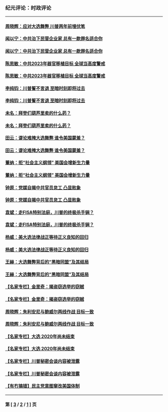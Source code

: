 ### 纪元评论：时政评论
---
#### [周晓辉：应对大选舞弊 川普两年前埋伏笔](../../pages/nsc1025/n12575217.md) 
#### [闻以宁：中共治下民营企业家 总有一款罪名适合你](../../pages/nsc1025/n12574983.md) 
#### [闻以宁：中共治下民营企业家 总有一款罪名适合你](../../pages/nsc1025/n12574983.md) 
#### [陈思敏：中共2023年器官移植目标 全球当高度警戒](../../pages/nsc1025/n12574428.md) 
#### [陈思敏：中共2023年器官移植目标 全球当高度警戒](../../pages/nsc1025/n12574428.md) 
#### [李纯钧：川普誓不言退 至暗时刻即将过去](../../pages/nsc1025/n12573974.md) 
#### [李纯钧：川普誓不言退 至暗时刻即将过去](../../pages/nsc1025/n12573974.md) 
#### [未名：拜登们葫芦里卖的什么药？](../../pages/nsc1025/n12574182.md) 
#### [未名：拜登们葫芦里卖的什么药？](../../pages/nsc1025/n12574182.md) 
#### [田云：谬论难掩大选舞弊 谁令美国蒙羞？](../../pages/nsc1025/n12573400.md) 
#### [田云：谬论难掩大选舞弊 谁令美国蒙羞？](../../pages/nsc1025/n12573400.md) 
#### [董纳：拒“社会主义纲领” 美国会增新生力量](../../pages/nsc1025/n12573444.md) 
#### [董纳：拒“社会主义纲领” 美国会增新生力量](../../pages/nsc1025/n12573444.md) 
#### [钟原：党媒自揭中共官员怠工 凸显败象](../../pages/nsc1025/n12573294.md) 
#### [钟原：党媒自揭中共官员怠工 凸显败象](../../pages/nsc1025/n12573294.md) 
#### [袁斌：走FISA特别法庭，川普的终极杀手锏？](../../pages/nsc1025/n12573336.md) 
#### [袁斌：走FISA特别法庭，川普的终极杀手锏？](../../pages/nsc1025/n12573336.md) 
#### [杨威：美大选法律战正等待正义良知的回归](../../pages/nsc1025/n12572685.md) 
#### [杨威：美大选法律战正等待正义良知的回归](../../pages/nsc1025/n12572685.md) 
#### [王赫：大选舞弊背后的“黑暗同盟”及其结局](../../pages/nsc1025/n12572551.md) 
#### [王赫：大选舞弊背后的“黑暗同盟”及其结局](../../pages/nsc1025/n12572551.md) 
#### [【名家专栏】金里奇：揭盗窃选举的窃贼](../../pages/nsc1025/n12573098.md) 
#### [【名家专栏】金里奇：揭盗窃选举的窃贼](../../pages/nsc1025/n12573098.md) 
#### [周晓辉：朱利安尼与鲍威尔两线作战 目标一致](../../pages/nsc1025/n12572550.md) 
#### [周晓辉：朱利安尼与鲍威尔两线作战 目标一致](../../pages/nsc1025/n12572550.md) 
#### [【名家专栏】大选 2020年尚未结束](../../pages/nsc1025/n12572142.md) 
#### [【名家专栏】大选 2020年尚未结束](../../pages/nsc1025/n12572142.md) 
#### [【名家专栏】川普秘密会谈内容被泄露](../../pages/nsc1025/n12572098.md) 
#### [【名家专栏】川普秘密会谈内容被泄露](../../pages/nsc1025/n12572098.md) 
#### [【有冇搞错】民主党意图窜改美国体制](../../pages/nsc1025/n12570207.md) 

---
#### 第 [ [3](./3.md) / [2](./2.md) / [1](./1.md) ] 页
